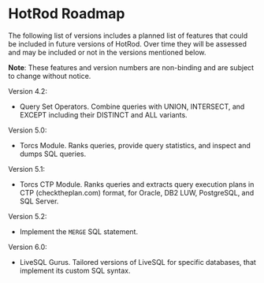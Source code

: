# HotRod Roadmap

The following list of versions includes a planned list of features that could be included in future versions of HotRod. Over time 
they will be assessed and may be included or not in the versions mentioned below.

**Note**: These features and version numbers are non-binding and are subject to change without notice.

Version 4.2:

- Query Set Operators. Combine queries with UNION, INTERSECT, and EXCEPT including their DISTINCT and ALL variants.

Version 5.0:

- Torcs Module. Ranks queries, provide query statistics, and inspect and dumps SQL queries.

Version 5.1:

- Torcs CTP Module. Ranks queries and extracts query execution plans in CTP (checktheplan.com) format, for Oracle, DB2 LUW, PostgreSQL, and SQL Server.

Version 5.2:

- Implement the `MERGE` SQL statement.

Version 6.0:

- LiveSQL Gurus. Tailored versions of LiveSQL for specific databases, that implement its custom SQL syntax.

